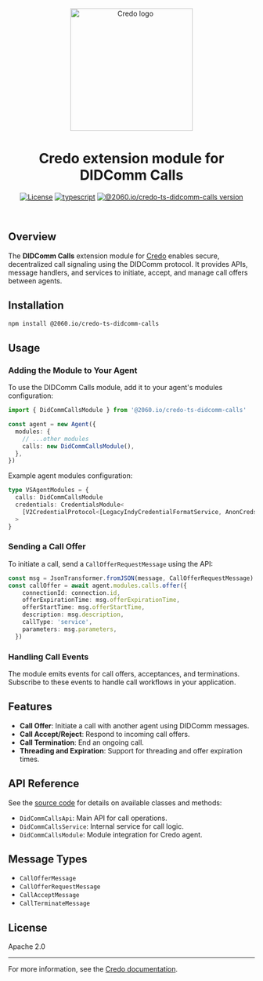 <p align="center">
  <br />
  <img
    alt="Credo logo"
    src="https://github.com/openwallet-foundation/credo-ts/blob/c7886cb8377ceb8ee4efe8d264211e561a75072d/images/credo-logo.png"
    height="250px"
  />
</p>
<h1 align="center"><b>Credo extension module for DIDComm Calls</b></h1>
<p align="center">
  <a
    href="https://raw.githubusercontent.com/openwallet-foundation/credo-ts-ext/main/LICENSE"
    ><img
      alt="License"
      src="https://img.shields.io/badge/License-Apache%202.0-blue.svg"
  /></a>
  <a href="https://www.typescriptlang.org/"
    ><img
      alt="typescript"
      src="https://img.shields.io/badge/%3C%2F%3E-TypeScript-%230074c1.svg"
  /></a>
    <a href="https://www.npmjs.com/package/@2060.io/credo-ts-didcomm-calls"
    ><img
      alt="@2060.io/credo-ts-didcomm-calls version"
      src="https://img.shields.io/npm/v/@2060.io/credo-ts-didcomm-calls"
  /></a>

</p>
<br />

## Overview

The **DIDComm Calls** extension module for [Credo](https://github.com/openwallet-foundation/credo-ts.git) enables secure, decentralized call signaling using the DIDComm protocol. It provides APIs, message handlers, and services to initiate, accept, and manage call offers between agents.

## Installation

```bash
npm install @2060.io/credo-ts-didcomm-calls
```

## Usage

### Adding the Module to Your Agent

To use the DIDComm Calls module, add it to your agent's modules configuration:

```typescript
import { DidCommCallsModule } from '@2060.io/credo-ts-didcomm-calls'

const agent = new Agent({
  modules: {
    // ...other modules
    calls: new DidCommCallsModule(),
  },
})
```

Example agent modules configuration:

```typescript
type VSAgentModules = {
  calls: DidCommCallsModule
  credentials: CredentialsModule<
    [V2CredentialProtocol<[LegacyIndyCredentialFormatService, AnonCredsCredentialFormatService]>]
  >
}
```

### Sending a Call Offer

To initiate a call, send a `CallOfferRequestMessage` using the API:

```typescript
const msg = JsonTransformer.fromJSON(message, CallOfferRequestMessage)
const callOffer = await agent.modules.calls.offer({
    connectionId: connection.id,
    offerExpirationTime: msg.offerExpirationTime,
    offerStartTime: msg.offerStartTime,
    description: msg.description,
    callType: 'service',
    parameters: msg.parameters,
  })
```

### Handling Call Events

The module emits events for call offers, acceptances, and terminations. Subscribe to these events to handle call workflows in your application.

## Features

- **Call Offer**: Initiate a call with another agent using DIDComm messages.
- **Call Accept/Reject**: Respond to incoming call offers.
- **Call Termination**: End an ongoing call.
- **Threading and Expiration**: Support for threading and offer expiration times.

## API Reference

See the [source code](./src/) for details on available classes and methods:

- `DidCommCallsApi`: Main API for call operations.
- `DidCommCallsService`: Internal service for call logic.
- `DidCommCallsModule`: Module integration for Credo agent.

## Message Types

- `CallOfferMessage`
- `CallOfferRequestMessage`
- `CallAcceptMessage`
- `CallTerminateMessage`

## License

Apache 2.0

---

For more information, see the [Credo documentation](https://github.com/openwallet-foundation/credo-ts.git).
